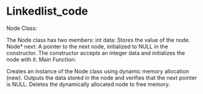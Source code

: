 # Linkedlist_code
Node Class:

The Node class has two members:
int data: Stores the value of the node.
Node* next: A pointer to the next node, initialized to NULL in the constructor.
The constructor accepts an integer data and initializes the node with it.
Main Function:

Creates an instance of the Node class using dynamic memory allocation (new).
Outputs the data stored in the node and verifies that the next pointer is NULL.
Deletes the dynamically allocated node to free memory.
